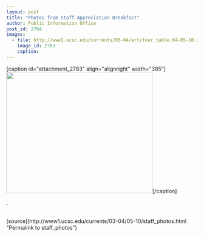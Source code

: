 ```yaml
---
layout: post
title: "Photos from Staff Appreciation Breakfast"
author: Public Information Office
post_id: 2784
images:
  - file: http://www1.ucsc.edu/currents/03-04/art/four_table.04-05-10.385.jpg
    image_id: 2783
    caption: 
---
```


[caption id="attachment_2783" align="alignright" width="385"]<a href="http://localhost/mysite/wp-content/uploads/2004/05/four_table.04-05-10.385.jpg"><img class="size-full wp-image-2783" src="http://localhost/mysite/wp-content/uploads/2004/05/four_table.04-05-10.385.jpg" alt="" width="385" height="319" /></a>[/caption]
<p>
  .<br>
</p><br>
[source](http://www1.ucsc.edu/currents/03-04/05-10/staff_photos.html "Permalink to staff_photos")
